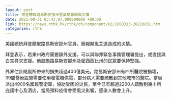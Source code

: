```yaml
---
layout: post
title: 拜登聽取路易斯安那州官員簡報颶風災情
date: 2021-08-31 03:43:07.000000000 +08:00
link: https://news.rthk.hk/rthk/ch/component/k2/1608313-20210831.htm
categories: rthk
---
```


美國總統拜登聽取路易斯安那州官員，簡報颶風艾達造成的災情。

拜登表示，若果州政府需要額外支援，可以與聯邦緊急事務管理署提出，或直接與白宮尋求支援。他鼓勵路易斯安那州及密西西比州的民眾要保持堅強。

外界估計颶風所帶來的損失超過400億美元。路易斯安那州有四所醫院被損壞，39間醫療設施需要使用發電機供電，部分病人需要疏散到其他城市的醫院。當局派出4900名國民警衛軍，協助受困的災民，至今已有超過2200人疏散到幾十所庇護中心及酒店，當局預料疫情會受風災影響，感染人數會上升。
